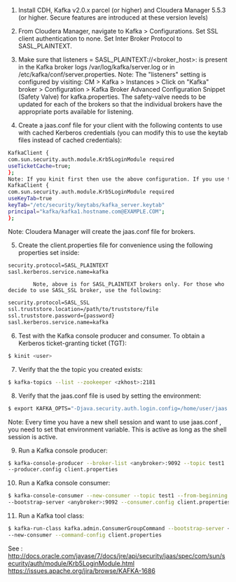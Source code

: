 
1. Install CDH, Kafka v2.0.x parcel (or higher) and Cloudera Manager 5.5.3 (or higher. Secure features are introduced at these version levels)
 
2. From Cloudera Manager, navigate to Kafka > Configurations. Set SSL client authentication to none. Set Inter Broker Protocol to SASL_PLAINTEXT.
 
3. Make sure that listeners = SASL_PLAINTEXT://<broker_host>:<port> is present in the Kafka broker logs  /var/log/kafka/server.log or in /etc/kafka/conf/server.properties. Note: The "listeners" setting is configured by visiting: CM > Kafka > Instances > Click on "Kafka" broker > Configuration > Kafka Broker Advanced Configuration Snippet (Safety Valve) for kafka.properties. The safety-valve needs to be updated for each of the brokers so that the individual brokers have the appropriate ports available for listening.
 
4. Create a jaas.conf file for your client with the following contents to use with cached Kerberos credentials (you can modify this to use the keytab files instead of cached credentials):
```sh 
KafkaClient {
com.sun.security.auth.module.Krb5LoginModule required
useTicketCache=true;
};
Note: If you kinit first then use the above configuration. If you use the key tab, add following lines to:
KafkaClient {
com.sun.security.auth.module.Krb5LoginModule required
useKeyTab=true
keyTab="/etc/security/keytabs/kafka_server.keytab"
principal="kafka/kafka1.hostname.com@EXAMPLE.COM";
};
```
Note: Cloudera Manager will create the jaas.conf file for brokers.
 
5. Create the client.properties file for convenience using the following properties set inside:
```sh
security.protocol=SASL_PLAINTEXT
sasl.kerberos.service.name=kafka
```
            Note, above is for SASL_PLAINTEXT brokers only. For those who decide to use SASL_SSL broker, use the following:

```sh
security.protocol=SASL_SSL 
ssl.truststore.location=/path/to/truststore/file 
ssl.truststore.password={password}
sasl.kerberos.service.name=kafka
```

6. Test with the Kafka console producer and consumer. To obtain a Kerberos ticket-granting ticket (TGT):
```sh
$ kinit <user>
 ```
7. Verify that the the topic you created exists:
```sh
$ kafka-topics --list --zookeeper <zkhost>:2181
``` 
8. Verify that  the jaas.conf file is used by setting the environment:
```sh
$ export KAFKA_OPTS="-Djava.security.auth.login.config=/home/user/jaas.conf"
```
Note: Every time you have a new shell session and want to use jaas.conf , you need to set that environment variable. This is active as long as the shell session is active.
 
9. Run a Kafka console producer:
```sh
$ kafka-console-producer --broker-list <anybroker>:9092 --topic test1 
--producer.config client.properties
 ```
10. Run a Kafka console consumer:
```sh
$ kafka-console-consumer --new-consumer --topic test1 --from-beginning 
--bootstrap-server <anybroker>:9092 --consumer.config client.properties
```
11. Run a Kafka tool class:
```sh
$ kafka-run-class kafka.admin.ConsumerGroupCommand --bootstrap-server <anyborker>:9092 --list 
--new-consumer --command-config client.properties
```

See : http://docs.oracle.com/javase/7/docs/jre/api/security/jaas/spec/com/sun/security/auth/module/Krb5LoginModule.html
https://issues.apache.org/jira/browse/KAFKA-1686
